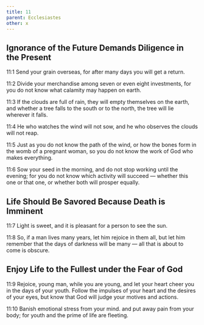 ```yaml
---
title: 11
parent: Ecclesiastes
other: x
---
```


## Ignorance of the Future Demands Diligence in the Present


<a name="11:1">11:1</a> Send your grain overseas, for after many days you will get a return.

<a name="11:2">11:2</a> Divide your merchandise among seven or even eight investments, for you do not know what calamity may happen on earth.

<a name="11:3">11:3</a> If the clouds are full of rain, they will empty themselves on the earth, and whether a tree falls to the south or to the north, the tree will lie wherever it falls.

<a name="11:4">11:4</a> He who watches the wind will not sow, and he who observes the clouds will not reap.

<a name="11:5">11:5</a> Just as you do not know the path of the wind, or how the bones form in the womb of a pregnant woman, so you do not know the work of God who makes everything.

<a name="11:6">11:6</a> Sow your seed in the morning, and do not stop working until the evening; for you do not know which activity will succeed —  whether this one or that one, or whether both will prosper equally.

## Life Should Be Savored Because Death is Imminent


<a name="11:7">11:7</a> Light is sweet, and it is pleasant for a person to see the sun.

<a name="11:8">11:8</a> So, if a man lives many years, let him rejoice in them all, but let him remember that the days of darkness will be many — all that is about to come is obscure.

## Enjoy Life to the Fullest under the Fear of God


<a name="11:9">11:9</a> Rejoice, young man, while you are young, and let your heart cheer you in the days of your youth. Follow the impulses of your heart and the desires of your eyes, but know that God will judge your motives and actions.

<a name="11:10">11:10</a> Banish emotional stress from your mind. and put away pain from your body; for youth and the prime of life are fleeting.
